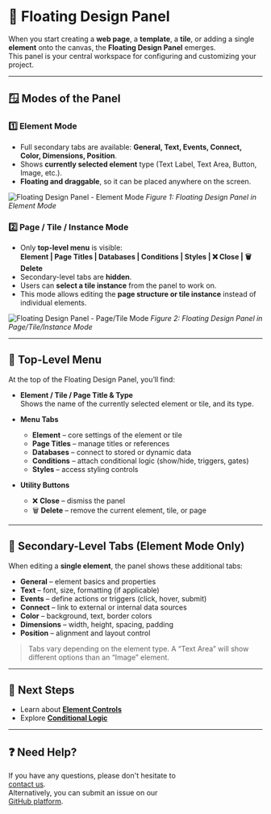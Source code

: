 # 🎨 Floating Design Panel

When you start creating a **web page**, a **template**, a **tile**, or adding a single **element** onto the canvas, the **Floating Design Panel** emerges.  
This panel is your central workspace for configuring and customizing your project.

---

## 🪟 Modes of the Panel

### 1️⃣ Element Mode
- Full secondary tabs are available: **General, Text, Events, Connect, Color, Dimensions, Position**.  
- Shows **currently selected element** type (Text Label, Text Area, Button, Image, etc.).  
- **Floating and draggable**, so it can be placed anywhere on the screen.  

 ![Floating Design Panel - Element Mode](../../images/web-site-builder/floating-design-panel/element-floating-panel.png)
*Figure 1: Floating Design Panel in Element Mode*



### 2️⃣ Page / Tile / Instance Mode
- Only **top-level menu** is visible:  
  **Element | Page Titles | Databases | Conditions | Styles | ❌ Close | 🗑️ Delete**  
- Secondary-level tabs are **hidden**.  
- Users can **select a tile instance** from the panel to work on.  
- This mode allows editing the **page structure or tile instance** instead of individual elements.  

![Floating Design Panel - Page/Tile Mode](../../images/web-site-builder/floating-design-panel/page-floating-panel.png)
*Figure 2: Floating Design Panel in Page/Tile/Instance Mode*


---

## 🧭 Top-Level Menu

At the top of the Floating Design Panel, you’ll find:

- **Element / Tile / Page Title & Type**  
  Shows the name of the currently selected element or tile, and its type.  

- **Menu Tabs**  
  - **Element** – core settings of the element or tile  
  - **Page Titles** – manage titles or references  
  - **Databases** – connect to stored or dynamic data  
  - **Conditions** – attach conditional logic (show/hide, triggers, gates)  
  - **Styles** – access styling controls  

- **Utility Buttons**  
  - ❌ **Close** – dismiss the panel  
  - 🗑️ **Delete** – remove the current element, tile, or page  

---

## 📂 Secondary-Level Tabs (Element Mode Only)

When editing a **single element**, the panel shows these additional tabs:

- **General** – element basics and properties  
- **Text** – font, size, formatting (if applicable)  
- **Events** – define actions or triggers (click, hover, submit)  
- **Connect** – link to external or internal data sources  
- **Color** – background, text, border colors  
- **Dimensions** – width, height, spacing, padding  
- **Position** – alignment and layout control  

> Tabs vary depending on the element type. A “Text Area” will show different options than an “Image” element.  

---

## 🔗 Next Steps

- Learn about **[Element Controls](./elements/index.md)**  
- Explore **[Conditional Logic](./conditional-logic/quick-start/index.md)**  

---

## ❓ Need Help?

If you have any questions, please don't hesitate to  
<a href="https://www.acenji.com/contact" target="_blank" rel="noopener">contact us</a>.  
Alternatively, you can submit an issue on our  
<a href="https://github.com/acenji/acenji-help/issues" target="_blank" rel="noopener">GitHub platform</a>.
